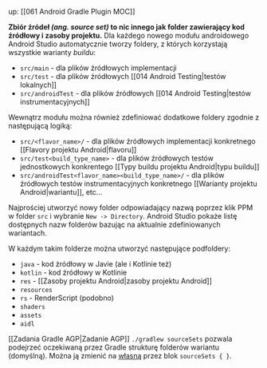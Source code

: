 up: [[061 Android Gradle Plugin MOC]]

**Zbiór źródeł *(ang. source set)* to nic innego jak folder zawierający kod źródłowy i zasoby projektu.** Dla każdego nowego modułu androidowego Android Studio automatycznie tworzy foldery, z których korzystają wszystkie warianty *buildu*:
- `src/main` - dla plików źródłowych implementacji
- `src/test` - dla plików źródłowych [[014 Android Testing|testów lokalnych]]
- `src/androidTest` - dla plików źródłowych [[014 Android Testing|testów instrumentacyjnych]]

Wewnątrz modułu można również zdefiniować dodatkowe foldery zgodnie z następującą logiką:
- `src/<flavor_name>/` - dla plików źródłowych implementacji konkretnego [[Flavory projektu Android|flavoru]] 
- `src/test<build_type_name>` - dla plików źródłowych testów jednostkowych konkrentego [[Typy buildu projektu Android|typu buildu]]
- `src/androidTest<flavor_name><build_type_name>/` - dla plików źródłowych testów instrumentacyjnych konkretnego [[Warianty projektu Android|wariantu]], etc...

Najprościej utworzyć nowy folder odpowiadający nazwą poprzez klik PPM w folder `src` i wybranie `New -> Directory`. Android Studio pokaże listę dostępnych nazw folderów bazując na aktualnie zdefiniowanych wariantach.

W każdym takim folderze można utworzyć następujące podfoldery:
- `java` - kod źródłowy w Javie (ale i Kotlinie też)
- `kotlin` - kod źródłowy w Kotlinie
- `res` - [[Zasoby projektu Android|zasoby projektu Android]]
- `resources`
- `rs` - RenderScript (podobno)
- `shaders`
- `assets`
- `aidl`

[[Zadania Gradle AGP|Zadanie AGP]] `./gradlew sourceSets` pozwala podejrzeć oczekiwaną przez Gradle strukturę folderów wariantu (domyślną). Można ją zmienić na [własną](https://developer.android.com/build/build-variants#configure-sourcesets) przez blok `sourceSets { }`.